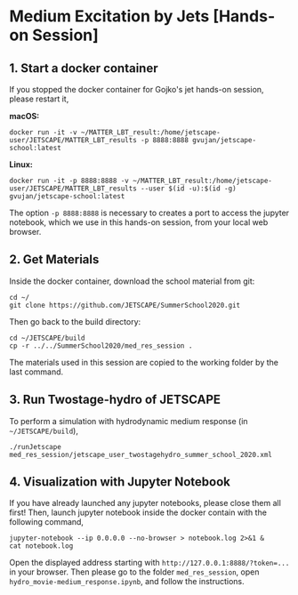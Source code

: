 # Medium Excitation by Jets [Hands-on Session]


## 1. Start a docker container

If you stopped the docker container for Gojko's jet hands-on session, please restart it,

**macOS:**
```
docker run -it -v ~/MATTER_LBT_result:/home/jetscape-user/JETSCAPE/MATTER_LBT_results -p 8888:8888 gvujan/jetscape-school:latest
```

**Linux:**
```
docker run -it -p 8888:8888 -v ~/MATTER_LBT_result:/home/jetscape-user/JETSCAPE/MATTER_LBT_results --user $(id -u):$(id -g) gvujan/jetscape-school:latest
```

The option `-p 8888:8888` is necessary to creates a port to access the jupyter notebook, which we use in this hands-on session, from your local web browser.

## 2. Get Materials


Inside the docker container, download the school material from git:

```
cd ~/
git clone https://github.com/JETSCAPE/SummerSchool2020.git
```

Then go back to the build directory: 

```
cd ~/JETSCAPE/build
cp -r ../../SummerSchool2020/med_res_session .
```

The materials used in this session are copied to the working folder by the last command.


<!--## Build JETSCAPE with LBT-tables, MUSIC and iSS

Please make sure all the external code packages (LBT-tables, MUSIC and iSS) have been
downloaded. You can check this by the following commands,

```
cd ~/JETSCAPE/external_packages
ls
```

Please check the folder `LBT-tables`, `music` and `iSS` are present.
If not, please get them with the following commands,

```
./get_lbtTab.sh
./get_music.sh
./get_iSS.sh
```

Setup and build JETSCAPE from inside the docker container:

```
cd ~/JETSCAPE
mkdir -p build
cd build
cmake .. -DUSE_MUSIC=ON -DUSE_ISS=ON
make -j4
cp -r ../../SummerSchool2020/med_res_session .
```

The materials used in this session are copied to the working folder by the last command.
-->
## 3. Run Twostage-hydro of JETSCAPE

To perform a simulation with hydrodynamic medium response (in `~/JETSCAPE/build`), 

```
./runJetscape med_res_session/jetscape_user_twostagehydro_summer_school_2020.xml
```


## 4. Visualization with Jupyter Notebook
If you have already launched any jupyter notebooks, please close them all first! Then, launch jupyter notebook inside the docker contain with the following command, 

```
jupyter-notebook --ip 0.0.0.0 --no-browser > notebook.log 2>&1 &
cat notebook.log
```
Open the displayed address starting with `http://127.0.0.1:8888/?token=...` in your browser. 
Then please go to the folder `med_res_session`, open `hydro_movie-medium_response.ipynb`, and follow the instructions. 



